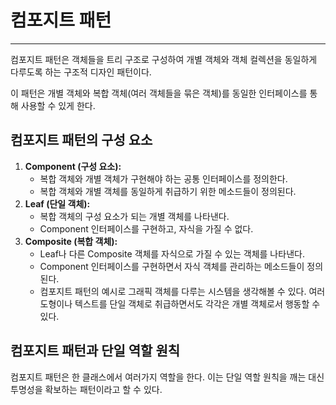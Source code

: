 # 컴포지트 패턴

---

컴포지트 패턴은 객체들을 트리 구조로 구성하여 개별 객체와 객체 컬렉션을 동일하게 다루도록 하는 구조적 디자인 패턴이다.

이 패턴은 개별 객체와 복합 객체(여러 객체들을 묶은 객체)를 동일한 인터페이스를 통해 사용할 수 있게 한다.

## 컴포지트 패턴의 구성 요소

1. **Component (구성 요소):**
   - 복합 객체와 개별 객체가 구현해야 하는 공통 인터페이스를 정의한다.
   - 복합 객체와 개별 객체를 동일하게 취급하기 위한 메소드들이 정의된다.
2. **Leaf (단일 객체):**
   - 복합 객체의 구성 요소가 되는 개별 객체를 나타낸다.
   - Component 인터페이스를 구현하고, 자식을 가질 수 없다.
3. **Composite (복합 객체):**
   - Leaf나 다른 Composite 객체를 자식으로 가질 수 있는 객체를 나타낸다.
   - Component 인터페이스를 구현하면서 자식 객체를 관리하는 메소드들이 정의된다.
   - 컴포지트 패턴의 예시로 그래픽 객체를 다루는 시스템을 생각해볼 수 있다. 여러 도형이나 텍스트를 단일 객체로 취급하면서도 각각은 개별 객체로서 행동할 수 있다.

## 컴포지트 패턴과 단일 역할 원칙
컴포지트 패턴은 한 클래스에서 여러가지 역할을 한다.
이는 단일 역할 원칙을 깨는 대신 투명성을 확보하는 패턴이라고 할 수 있다.
